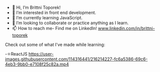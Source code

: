 - 👋 Hi, I’m Brittni Toporek!
- 👀 I’m interested in front end development.
- 🌱 I’m currently learning JavaScript.
- 💞️ I’m looking to collaborate or practice anything as I learn.
- 📫 How to reach me- Find me on LinkedIn! www.linkedin.com/in/brittni-toporek

Check out some of what I've made while learning:


-⚛️ReactJS
https://user-images.githubusercontent.com/114316441/216214227-fc6a5386-69c6-4eb3-9bb0-e7108f25c82a.mp4





<!---

btoporek/btoporek is a ✨ special ✨ repository because its `README.md` (this file) appears on your GitHub profile.
You can click the Preview link to take a look at your changes.
--->
